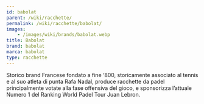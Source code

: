 ```yaml
---
id: babolat
parent: /wiki/racchette/
permalink: /wiki/racchette/babolat/
images:
    - /images/wiki/brands/babolat.webp
title: Babolat
brand: babolat
marca: babolat
type: racchette
---
```

Storico brand Francese fondato a fine ‘800, storicamente associato al tennis e al suo atleta di punta Rafa Nadal, produce racchette da padel principalmente votate alla fase offensiva del gioco, e sponsorizza l’attuale Numero 1 del Ranking World Padel Tour Juan Lebron.